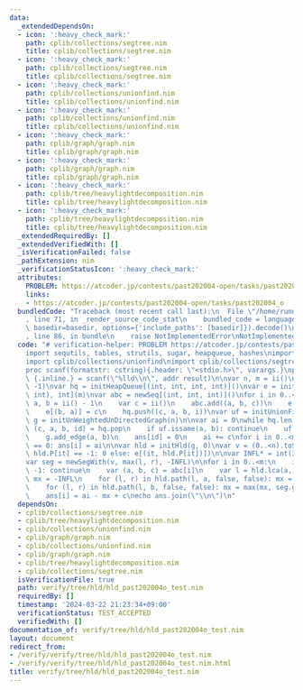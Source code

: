 ```yaml
---
data:
  _extendedDependsOn:
  - icon: ':heavy_check_mark:'
    path: cplib/collections/segtree.nim
    title: cplib/collections/segtree.nim
  - icon: ':heavy_check_mark:'
    path: cplib/collections/segtree.nim
    title: cplib/collections/segtree.nim
  - icon: ':heavy_check_mark:'
    path: cplib/collections/unionfind.nim
    title: cplib/collections/unionfind.nim
  - icon: ':heavy_check_mark:'
    path: cplib/collections/unionfind.nim
    title: cplib/collections/unionfind.nim
  - icon: ':heavy_check_mark:'
    path: cplib/graph/graph.nim
    title: cplib/graph/graph.nim
  - icon: ':heavy_check_mark:'
    path: cplib/graph/graph.nim
    title: cplib/graph/graph.nim
  - icon: ':heavy_check_mark:'
    path: cplib/tree/heavylightdecomposition.nim
    title: cplib/tree/heavylightdecomposition.nim
  - icon: ':heavy_check_mark:'
    path: cplib/tree/heavylightdecomposition.nim
    title: cplib/tree/heavylightdecomposition.nim
  _extendedRequiredBy: []
  _extendedVerifiedWith: []
  _isVerificationFailed: false
  _pathExtension: nim
  _verificationStatusIcon: ':heavy_check_mark:'
  attributes:
    PROBLEM: https://atcoder.jp/contests/past202004-open/tasks/past202004_o
    links:
    - https://atcoder.jp/contests/past202004-open/tasks/past202004_o
  bundledCode: "Traceback (most recent call last):\n  File \"/home/runner/.local/lib/python3.10/site-packages/onlinejudge_verify/documentation/build.py\"\
    , line 71, in _render_source_code_stat\n    bundled_code = language.bundle(stat.path,\
    \ basedir=basedir, options={'include_paths': [basedir]}).decode()\n  File \"/home/runner/.local/lib/python3.10/site-packages/onlinejudge_verify/languages/nim.py\"\
    , line 86, in bundle\n    raise NotImplementedError\nNotImplementedError\n"
  code: "# verification-helper: PROBLEM https://atcoder.jp/contests/past202004-open/tasks/past202004_o\n\
    import sequtils, tables, strutils, sugar, heapqueue, hashes\nimport cplib/graph/graph\n\
    import cplib/collections/unionfind\nimport cplib/collections/segtree\nimport cplib/tree/heavylightdecomposition\n\
    proc scanf(formatstr: cstring){.header: \"<stdio.h>\", varargs.}\nproc ii(): int\
    \ {.inline.} = scanf(\"%lld\\n\", addr result)\n\nvar n, m = ii()\nvar ans = newSeqWith(m,\
    \ -1)\nvar hq = initHeapQueue[(int, int, int, int)]()\nvar e = initTable[(int,\
    \ int), int](m)\nvar abc = newSeq[(int, int, int)]()\nfor i in 0..<m:\n    var\
    \ a, b = ii() - 1\n    var c = ii()\n    abc.add((a, b, c))\n    e[(a, b)] = c\n\
    \    e[(b, a)] = c\n    hq.push((c, a, b, i))\nvar uf = initUnionFind(n)\nvar\
    \ g = initUnWeightedUnDirectedGraph(n)\n\nvar ai = 0\nwhile hq.len > 0:\n    var\
    \ (c, a, b, id) = hq.pop\n    if uf.issame(a, b): continue\n    uf.unite(a, b)\n\
    \    g.add_edge(a, b)\n    ans[id] = 0\n    ai += c\nfor i in 0..<m:\n    if ans[i]\
    \ == 0: ans[i] = ai\n\nvar hld = initHld(g, 0)\nvar v = (0..<n).toSeq.mapIt(hld.toVtx(it)).mapIt(if\
    \ hld.P[it] == -1: 0 else: e[(it, hld.P[it])])\n\nvar INFL* = int(3300300300300300491)\n\
    var seg = newSegWith(v, max(l, r), -INFL)\n\nfor i in 0..<m:\n    if ans[i] !=\
    \ -1: continue\n    var (a, b, c) = abc[i]\n    var l = hld.lca(a, b)\n    var\
    \ mx = -INFL\n    for (l, r) in hld.path(l, a, false, false): mx = max(mx, seg.get(l..<r))\n\
    \    for (l, r) in hld.path(l, b, false, false): mx = max(mx, seg.get(l..<r))\n\
    \    ans[i] = ai - mx + c\necho ans.join(\"\\n\")\n"
  dependsOn:
  - cplib/collections/segtree.nim
  - cplib/tree/heavylightdecomposition.nim
  - cplib/collections/unionfind.nim
  - cplib/graph/graph.nim
  - cplib/collections/unionfind.nim
  - cplib/graph/graph.nim
  - cplib/tree/heavylightdecomposition.nim
  - cplib/collections/segtree.nim
  isVerificationFile: true
  path: verify/tree/hld/hld_past202004o_test.nim
  requiredBy: []
  timestamp: '2024-03-22 21:23:34+09:00'
  verificationStatus: TEST_ACCEPTED
  verifiedWith: []
documentation_of: verify/tree/hld/hld_past202004o_test.nim
layout: document
redirect_from:
- /verify/verify/tree/hld/hld_past202004o_test.nim
- /verify/verify/tree/hld/hld_past202004o_test.nim.html
title: verify/tree/hld/hld_past202004o_test.nim
---
```

